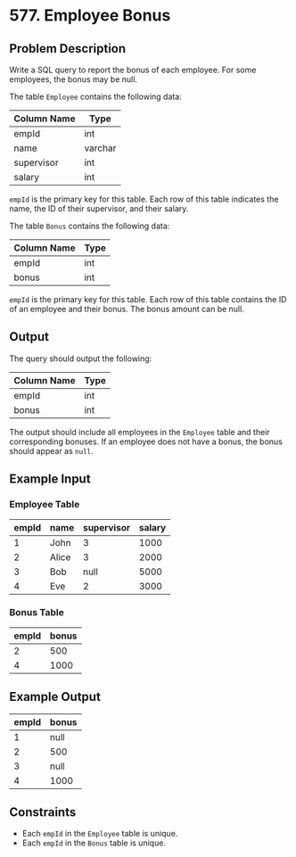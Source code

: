 # 577. Employee Bonus

## Problem Description

Write a SQL query to report the bonus of each employee. For some employees, the bonus may be null. 

The table `Employee` contains the following data:

| Column Name | Type    |
|-------------|---------|
| empId       | int     |
| name        | varchar |
| supervisor  | int     |
| salary      | int     |

`empId` is the primary key for this table. Each row of this table indicates the name, the ID of their supervisor, and their salary.

The table `Bonus` contains the following data:

| Column Name | Type    |
|-------------|---------|
| empId       | int     |
| bonus       | int     |

`empId` is the primary key for this table. Each row of this table contains the ID of an employee and their bonus. The bonus amount can be null.

## Output

The query should output the following:

| Column Name | Type    |
|-------------|---------|
| empId       | int     |
| bonus       | int     |

The output should include all employees in the `Employee` table and their corresponding bonuses. If an employee does not have a bonus, the bonus should appear as `null`.

## Example Input

### Employee Table

| empId | name  | supervisor | salary |
|-------|-------|------------|--------|
| 1     | John  | 3          | 1000   |
| 2     | Alice | 3          | 2000   |
| 3     | Bob   | null       | 5000   |
| 4     | Eve   | 2          | 3000   |

### Bonus Table

| empId | bonus |
|-------|-------|
| 2     | 500   |
| 4     | 1000  |

## Example Output

| empId | bonus |
|-------|-------|
| 1     | null  |
| 2     | 500   |
| 3     | null  |
| 4     | 1000  |

## Constraints

- Each `empId` in the `Employee` table is unique.
- Each `empId` in the `Bonus` table is unique.

